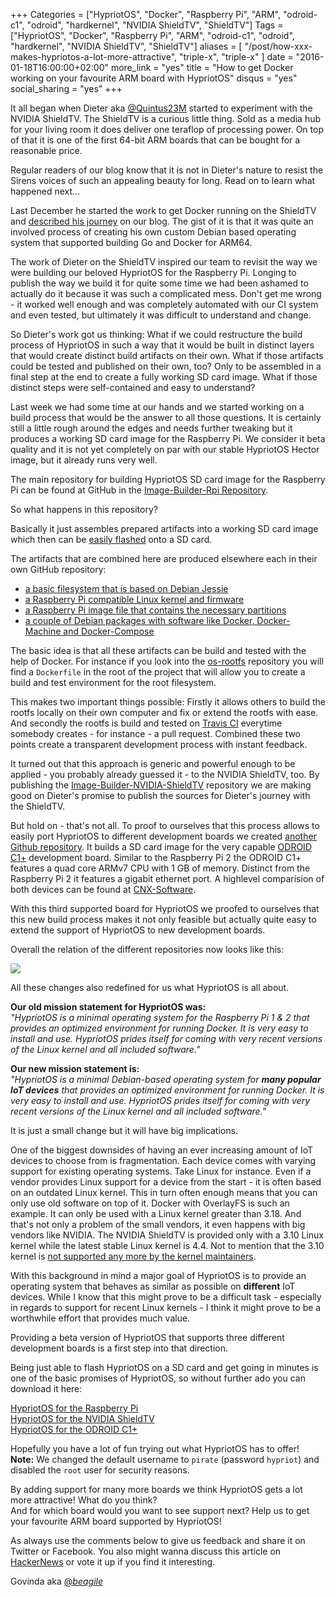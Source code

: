 +++
Categories = ["HypriotOS", "Docker", "Raspberry Pi", "ARM", "odroid-c1", "odroid", "hardkernel", "NVIDIA ShieldTV", "ShieldTV"]
Tags = ["HypriotOS", "Docker", "Raspberry Pi", "ARM", "odroid-c1", "odroid", "hardkernel", "NVIDIA ShieldTV", "ShieldTV"]
aliases = [ "/post/how-xxx-makes-hypriotos-a-lot-more-attractive", "triple-x", "triple-x" ]
date = "2016-01-18T16:00:00+02:00"
more_link = "yes"
title = "How to get Docker working on your favourite ARM board with HypriotOS"
disqus = "yes"
social_sharing = "yes"
+++

It all began when Dieter aka [@Quintus23M](https://twitter.com/Quintus23M) started to experiment with the NVIDIA ShieldTV.
The ShieldTV is a curious little thing. Sold as a media hub for your living room it does deliver one teraflop of processing power.
On top of that it is one of the first 64-bit ARM boards that can be bought for a reasonable price.

Regular readers of our blog know that it is not in Dieter's nature to resist the Sirens voices of such an appealing beauty for long.
Read on to learn what happened next...

<!--more-->

Last December he started the work to get Docker running on the ShieldTV and [described his journey](https://blog.hypriot.com/post/getting-docker-running-on-a-highend-arm-gaming-console-for-fun-and-profit/) on our blog.
The gist of it is that it was quite an involved process of creating his own custom Debian based operating system that supported building Go and Docker for ARM64.

The work of Dieter on the ShieldTV inspired our team to revisit the way we were building our beloved HypriotOS for the Raspberry Pi.
Longing to publish the way we build it for quite some time we had been ashamed to actually do it because it was such a complicated mess.
Don't get me wrong - it worked well enough and was completely automated with our CI system and even tested, but ultimately it was difficult to understand and change.

So Dieter's work got us thinking:
What if we could restructure the build process of HypriotOS in such a way that it would be built in distinct layers that would create distinct build artifacts on their own.
What if those artifacts could be tested and published on their own, too? Only to be assembled in a final step at the end to create a fully working SD card image.
What if those distinct steps were self-contained and easy to understand?

Last week we had some time at our hands and we started working on a build process that would be the answer to all those questions.
It is certainly still a little rough around the edges and needs further tweaking but it produces a working SD card image for the Raspberry Pi.
We consider it beta quality and it is not yet completely on par with our stable HypriotOS Hector image, but it already runs very well.

The main repository for building HypriotOS SD card image for the Raspberry Pi can be found at GitHub in the [Image-Builder-Rpi Repository](https://github.com/hypriot/image-builder-rpi).

So what happens in this repository?

Basically it just assembles prepared artifacts into a working SD card image which then can be [easily flashed](https://github.com/hypriot/flash) onto a SD card.

The artifacts that are combined here are produced elsewhere each in their own GitHub repository:

- [a basic filesystem that is based on Debian Jessie](https://github.com/hypriot/os-rootfs)
- [a Raspberry Pi compatible Linux kernel and firmware](https://github.com/hypriot/rpi-kernel)
- [a Raspberry Pi image file that contains the necessary partitions](https://github.com/hypriot/image-builder-raw)
- [a couple of Debian packages with software like Docker, Docker-Machine and Docker-Compose](https://packagecloud.io/Hypriot/Schatzkiste)

The basic idea is that all these artifacts can be build and tested with the help of Docker.
For instance if you look into the [os-rootfs](https://github.com/hypriot/os-rootfs) repository you will find a `Dockerfile` in the root of the project that will allow you to create a build and test environment for the root filesystem.

This makes two important things possible: Firstly it allows others to build the rootfs locally on their own computer and fix or extend the rootfs with ease.
And secondly the rootfs is build and tested on [Travis CI](https://travis-ci.org/hypriot/os-rootfs) everytime somebody creates - for instance - a pull request.
Combined these two points create a transparent development process with instant feedback.

It turned out that this approach is generic and powerful enough to be applied - you probably already guessed it - to the NVIDIA ShieldTV, too.
By publishing the [Image-Builder-NVIDIA-ShieldTV](https://github.com/hypriot/image-builder-nvidia-shieldtv) repository we are making good on Dieter's promise to publish the sources for Dieter's journey with the ShieldTV.

But hold on - that's not all. To proof to ourselves that this process allows to easily port HypriotOS to different development boards we created [another Github repository](https://github.com/hypriot/image-builder-odroid-c1).
It builds a SD card image for the very capable [ODROID C1+](http://www.hardkernel.com/main/products/prdt_info.php?g_code=G143703355573) development board.
Similar to the Raspberry Pi 2 the ODROID C1+ features a quad core ARMv7 CPU with 1 GB of memory. Distinct from the Raspberry Pi 2 it features a gigabit ethernet port.
A highlevel comparision of both devices can be found at [CNX-Software](http://www.cnx-software.com/2015/02/02/raspberry-pi-2-odroid-c1-development-boards-comparison/).

With this third supported board for HypriotOS we proofed to ourselves that this new build process makes it not only feasible but actually quite easy to extend the support of HypriotOS to new development boards.

Overall the relation of the different repositories now looks like this:

![](/images/hypriotos-xxx/hypriotos_buildpipeline.jpg)

All these changes also redefined for us what HypriotOS is all about.

**Our old mission statement for HypriotOS was:**  
*"HypriotOS is a minimal operating system for the Raspberry Pi 1 & 2 that provides an optimized environment for running Docker. It is very easy to install and use. HypriotOS prides itself for coming with very recent versions of the Linux kernel and all included software."*

**Our new mission statement is:**  
*"HypriotOS is a minimal Debian-based operating system for **many popular IoT devices** that provides an optimized environment for running Docker. It is very easy to install and use. HypriotOS prides itself for coming with very recent versions of the Linux kernel and all included software."*

It is just a small change but it will have big implications.

One of the biggest downsides of having an ever increasing amount of IoT devices to choose from is fragmentation. Each device comes with varying support for existing operating systems.
Take Linux for instance. Even if a vendor provides Linux support for a device from the start - it is often based on an outdated Linux kernel.
This in turn often enough means that you can only use old software on top of it. Docker with OverlayFS is such an example. It can only be used with a Linux kernel greater than 3.18.
And that's not only a problem of the small vendors, it even happens with big vendors like NVIDIA. The NVIDIA ShieldTV is provided only with a 3.10 Linux kernel while the latest stable Linux kernel is 4.4.
Not to mention that the 3.10 kernel is [not supported any more by the kernel maintainers](https://www.kernel.org/category/releases.html).

With this background in mind a major goal of HypriotOS is to provide an operating system that behaves as similar as possible on **different** IoT devices.
While I know that this might prove to be a difficult task - especially in regards to support for recent Linux kernels - I think it might prove to be a worthwhile effort that provides much value.

Providing a beta version of HypriotOS that supports three different development boards is a first step into that direction.

Being just able to flash HypriotOS on a SD card and get going in minutes is one of the basic promises of HypriotOS, so without further ado you can download it here:

[HypriotOS for the Raspberry Pi](https://github.com/hypriot/image-builder-rpi/releases)  
[HypriotOS for the NVIDIA ShieldTV](https://github.com/hypriot/image-builder-nvidia-shieldtv/releases)  
[HypriotOS for the ODROID C1+](https://github.com/hypriot/image-builder-odroid-c1/releases)

Hopefully you have a lot of fun trying out what HypriotOS has to offer!  
**Note:** We changed the default username to `pirate` (password `hypriot`) and disabled the `root` user for security reasons.

By adding support for many more boards we think HypriotOS gets a lot more attractive! What do you think?  
And for which board would you want to see support next? 
Help us to get your favourite ARM board supported by HypriotOS!

As always use the comments below to give us feedback and share it on Twitter or Facebook.
You also might wanna discuss this article on [HackerNews](https://news.ycombinator.com/item?id=10926502) or vote it up if you find it interesting.

Govinda aka [@_beagile_](https://twitter.com/_beagile_)
